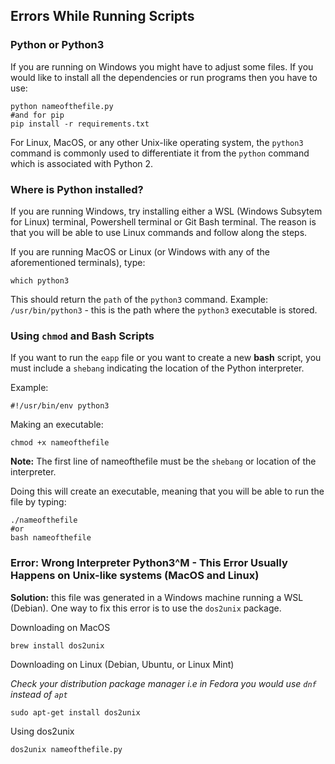 ## Errors While Running Scripts  

### Python or Python3  
If you are running on Windows you might have to adjust some files. If you would like to install all the dependencies or run programs then you have to use:  
```
python nameofthefile.py
#and for pip
pip install -r requirements.txt
```  

For Linux, MacOS, or any other Unix-like operating system, the `python3` command is commonly used to differentiate it from the `python` command which is associated with Python 2.  

### Where is Python installed?  
If you are running Windows, try installing either a WSL (Windows Subsytem for Linux) terminal, Powershell terminal or Git Bash terminal. The reason is that you will be able to use Linux commands and follow along the steps.  

If you are running MacOS or Linux (or Windows with any of the aforementioned terminals), type: 
```
which python3
```
This should return the `path` of the `python3` command. Example: `/usr/bin/python3` - this is the path where the `python3` executable is stored.  

### Using `chmod` and Bash Scripts  
If you want to run the `eapp` file or you want to create a new **bash** script, you must include a `shebang` indicating the location of the Python interpreter.  

Example: 
```
#!/usr/bin/env python3 
```
Making an executable:  
```
chmod +x nameofthefile
```
**Note:** The first line of nameofthefile must be the `shebang` or location of the interpreter.  

Doing this will create an executable, meaning that you will be able to run the file by typing:  
```
./nameofthefile
#or
bash nameofthefile
```
### Error: Wrong Interpreter Python3^M - This Error Usually Happens on Unix-like systems (MacOS and Linux)
**Solution:** this file was generated in a Windows machine running a WSL (Debian). One way to fix this error is to use the `dos2unix` package.  

Downloading on MacOS  
```
brew install dos2unix
```
Downloading on Linux (Debian, Ubuntu, or Linux Mint)  

*Check your distribution package manager i.e in Fedora you would use `dnf` instead of `apt`*
```
sudo apt-get install dos2unix
```  

Using dos2unix
```
dos2unix nameofthefile.py
```

